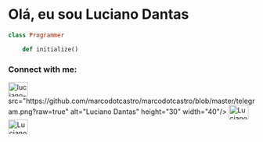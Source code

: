 # Olá, eu sou Luciano Dantas

```ruby 
class Programmer

	def initialize() 
```

<p align="left">
    <h3 align="left">Connect with me:</h3>
    <a href="https://www.linkedin.com/in/luciano-dantas-3858b8256/"_blank"><img align="center" src="https://github.com/marcodotcastro/marcodotcastro/blob/master/linkedin.png?raw=true" alt="luciano-dantas-3858b8256" height="30" width="40" /></a>
src="https://github.com/marcodotcastro/marcodotcastro/blob/master/telegram.png?raw=true" alt="Luciano Dantas" height="30" width="40"/></a>
    <a href="https://t.me/lucianodantas53" target="_blank"><img align="center" src="https://github.com/marcodotcastro/marcodotcastro/blob/master/instagram.png?raw=true" alt="Luciano Dantas" height="30" width="40"/></a>
    <a href="https://www.instagram.com/lucianodantas53/" target="_blank"><img align="center" src="https://github.com/marcodotcastro/marcodotcastro/blob/master/facebook.png?raw=true" alt="Luciano Dantas" height="30" width="40" /></a>    
</p>



